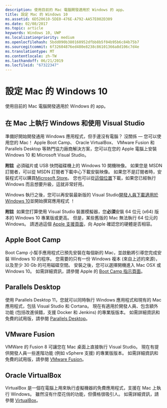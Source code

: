 ```yaml
---
description: 使用目前的 Mac 電腦開發適用於 Windows 的 app。
title: 設定 Mac 的 Windows 10
ms.assetid: 6D520610-5DE0-476E-A792-AA57E002D309
ms.date: 02/08/2017
ms.topic: article
keywords: Windows 10, UWP
ms.localizationpriority: medium
ms.openlocfilehash: 5bdd090b380160952dfbb8b5f04b95b6c84b75b7
ms.sourcegitcommit: 6f32604876ed480e8238c86101366a8d106c7d4e
ms.translationtype: MT
ms.contentlocale: zh-TW
ms.lasthandoff: 06/21/2019
ms.locfileid: "67322347"
---
```

# <a name="setting-up-your-mac-with-windows-10"></a>設定 Mac 的 Windows 10


使用目前的 Mac 電腦開發適用於 Windows 的 app。

## <a name="run-windows-on-your-mac-and-use-visual-studio"></a>在 Mac 上執行 Windows 和使用 Visual Studio

準備好開始開發通用 Windows 應用程式，但手邊沒有電腦？ 沒關係 — 您可以使用您的 Mac！ Apple Boot Camp、 Oracle VirtualBox、 VMware Fusion 和 Parallels Desktop 等熱門協力廠商解決方案，您可以在您的 Apple 電腦上安裝 Windows 10 和 Microsoft Visual Studio。

**附註**  必須磁片或 USB 快閃磁碟機上的 Windows 10 開機映像。 如果您是 MSDN 訂閱者，可以從 MSDN 訂閱者下載中心下載安裝映像。 如果您不是訂閱者時，安裝程式可以購買[Microsoft Store](https://www.microsoft.com/store/apps)。 您也可以從[這個位置](https://go.microsoft.com/fwlink/?LinkId=623906)下載，如果您已經執行 Windows 而且想要升級，這就非常好用。

Windows 執行之後，您可以再安裝最新版的 Visual Studio[開發人員下載適用於 Windows 10](https://developer.microsoft.com/en-us/windows/downloads)並開始撰寫應用程式 ！

**附註**  如果您打算使用 Visual Studio 裝置模擬器，您**必須**安裝 64 位元 (x64) 版本的 Windows 10 專業版或更高。 但是，某些舊版的 Mac 無法執行 64 位元的 Windows。 請透過這個 [Apple 支援頁面](https://go.microsoft.com/fwlink/p/?LinkID=397959)，向 Apple 確認您的硬體是否相容。

## <a name="apple-boot-camp"></a>Apple Boot Camp

Boot Camp 小幫手應用程式已預先安裝在每個新的 Mac，並啟動將引導您完成安裝 Windows 10 的程序。 您需要的只有一份 Windows 複本 (來自上述的來源)，以及至少 30 Gb 的可用磁碟空間。 安裝之後，您可以選擇開機進入 Mac OSX 或 Windows 10。 如需詳細資訊，請參閱 Apple 的 [Boot Camp 指示頁面](https://go.microsoft.com/fwlink/?LinkId=623912)。

## <a name="parallels-desktop"></a>Parallels Desktop

使用 Parallels Desktop 11，您就可以同時執行 Windows 應用程式和現有的 Mac 應用程式，包括 Visual Studio 和 Cortana。 現在有適用於開發人員、包含額外功能 (包括改進偵錯，支援 Docker 和 Jenkins) 的專業版版本。 如需詳細資訊和免費的試用版，請參閱 [Parallels Desktop](https://go.microsoft.com/fwlink/p/?LinkId=281827)。

## <a name="vmware-fusion"></a>VMware Fusion

VMWare 的 Fusion 8 可讓您在 Mac 桌面上直接執行 Visual Studio。 現在有提供開發人員一些進階功能 (例如 vSphere 支援) 的專業版版本。 如需詳細資訊和免費的試用版，請參閱 [VMware Fusion](https://go.microsoft.com/fwlink/p/?LinkId=281826)。

## <a name="oracle-virtualbox"></a>Oracle VirtualBox

VirtualBox 是一個在電腦上用來執行虛擬機器的免費應用程式，支援在 Mac 上執行 Windows。 雖然沒有什麼花俏的功能，但價格很吸引人。 如需詳細資訊，請參閱 [VirtualBox](https://go.microsoft.com/fwlink/p/?LinkId=280599)。


